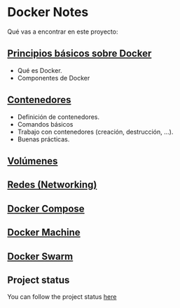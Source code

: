 # Docker Notes

Qué vas a encontrar en este proyecto:

## [Principios básicos sobre Docker](contents/basics.md)

* Qué es Docker.
* Componentes de Docker
  
## [Contenedores](contents/containers.md)

* Definición de contenedores.
* Comandos básicos
* Trabajo con contenedores (creación, destrucción, ...).
* Buenas prácticas.
  
## [Volúmenes](contents/volumes.md)

## [Redes (Networking)](contents/networking.md)
## [Docker Compose](contents/docker-compose.md)
## [Docker Machine](contents/docker-machine.md)
## [Docker Swarm](contents/docker-swarm.md)

## Project status

You can follow the project status [here](https://github.com/JuanMaRuiz/docker-notes/projects/1)